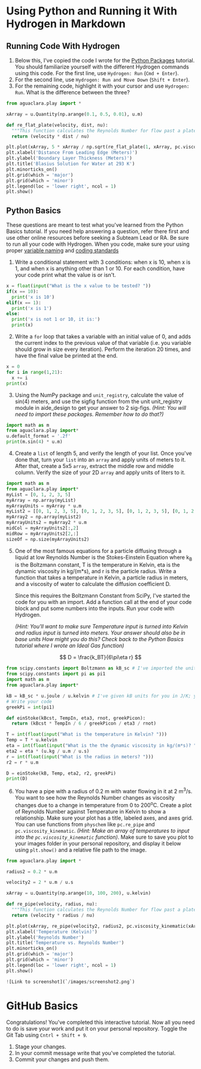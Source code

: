 # Using Python and Running it With Hydrogen in Markdown

## Running Code With Hydrogen
1. Below this, I've copied the code I wrote for the [Python Packages](https://aguaclara.github.io/aguaclara_tutorial/python-and-hydrogen/python-packages.html) tutorial. You should familiarize yourself with the different Hydrogen commands using this code. For the first line, use `Hydrogen: Run` (`Cmd + Enter`).
2. For the second line, use `Hydrogen: Run and Move Down` (`Shift + Enter`).
3. For the remaining code, highlight it with your cursor and use `Hydrogen: Run`. What is the difference between the three?

```python
from aguaclara.play import *

xArray = u.Quantity(np.arange(0.1, 0.5, 0.01), u.m)

def re_flat_plate(velocity, dist, nu):
  """This function calculates the Reynolds Number for flow past a plate using fluid velocity, plate length, and kinematic viscosity."""
  return (velocity * dist / nu)

plt.plot(xArray, 5 * xArray / np.sqrt(re_flat_plate(1, xArray, pc.viscosity_kinematic(293 * u.kelvin))), '-', label = 'Blasius Solution')
plt.xlabel('Distance From Leading Edge (Meters)')
plt.ylabel('Boundary Layer Thickness (Meters)')
plt.title('Blasius Solution for Water at 293 K')
plt.minorticks_on()
plt.grid(which = 'major')
plt.grid(which = 'minor')
plt.legend(loc = 'lower right', ncol = 1)
plt.show()
```

## Python Basics
These questions are meant to test what you've learned from the Python Basics tutorial. If you need help answering a question, refer there first and use other online resources before seeking a Subteam Lead or RA. Be sure to run all your code with Hydrogen. When you code, make sure your using proper [variable naming](https://github.com/AguaClara/aide_design/wiki/Variable-Naming) and [coding standards](https://github.com/AguaClara/aide_design/wiki/Standards)

1. Write a conditional statement with 3 conditions: when x is 10, when x is 1, and when x is anything other than 1 or 10. For each condition, have your code print what the value is or isn't.

<!--- Fill you answer here. --->
```python
x = float(input("What is the x value to be tested? "))
if(x == 10):
  print('x is 10')
elif(x == 1):
  print('x is 1')
else:
  print('x is not 1 or 10, it is:')
  print(x)
```




2. Write a `for` loop that takes a variable with an initial value of 0, and adds the current index to the previous value of that variable (i.e. you variable should grow in size every iteration). Perform the iteration 20 times, and have the final value be printed at the end.

<!--- Fill you answer here. --->

```python
x = 0
for i in range(1,21):
  x += i
print(x)
```





3. Using the NumPy package and `unit_registry`, calculate the value of sin(4) meters, and use the sigfig function from the unit unit_registry module in aide_design to get your answer to 2 sig-figs. *(Hint: You will need to import these packages. Remember how to do that?)*

<!--- Fill you answer here. --->
```python
import math as m
from aguaclara.play import*
u.default_format = '.2f'
print(m.sin(4) * u.m)

```


4. Create a `list` of length 5, and verify the length of your list. Once you've done that, turn your `list` into an `array` and apply units of meters to it. After that, create a 5x5 `array`, extract the middle row and middle column. Verify the size of your 2D `array` and apply units of liters to it.

<!--- Fill you answer here. --->

```python
import math as m
from aguaclara.play import*
myList = [0, 1, 2, 3, 5]
myArray = np.array(myList)
myArrayUnits = myArray * u.m
myList2 = [[0, 1, 2, 3, 5], [0, 1, 2, 3, 5], [0, 1, 2, 3, 5], [0, 1, 2, 3, 5], [0, 1, 2, 3, 5]]
myArray2 = np.array(myList2)
myArrayUnits2 = myArray2 * u.m
midCol = myArrayUnits2[:,2]
midRow = myArrayUnits2[2,:]
sizeOf = np.size(myArrayUnits2)

```






5.  One of the most famous equations for a particle diffusing through a liquid at low Reynolds Number is the Stokes-Einstein Equation where k<sub>B</sub> is the Boltzmann constant, T is the temperature in Kelvin, eta is the dynamic viscosity in kg/(m*s), and r is the particle radius. Write a function that takes a temperature in Kelvin, a particle radius in meters, and a viscosity of water to calculate the diffusion coefficient D.

    Since this requires the Boltzmann Constant from SciPy, I've started the code for you with an import. Add a function call at the end of your code block and put some numbers into the inputs. Run your code with Hydrogen.

    *(Hint: You'll want to make sure Temperature input is turned into Kelvin and radius input is turned into meters. Your answer should also be in base units How might you do this? Check back to the Python Basics tutorial where I wrote an Ideal Gas function)*

$$ D = \frac{k_BT}{6\pi\eta r} $$

```python
from scipy.constants import Boltzmann as kB_sc # I've imported the unitless value for kB from SciPy
from scipy.constants import pi as pi1
import math as m
from aguaclara.play import*

kB = kB_sc * u.joule / u.kelvin # I've given kB units for you in J/K; you can use the kB variable to give you Boltzmann's constant with units
# Write your code
greekPi = int(pi1)

def einStoke(kBcst, TempIn, eta3, rnot, greekPicon):
  return (kBcst * TempIn / 6 / greekPicon / eta3 / rnot)

T = int(float(input("What is the temperature in Kelvin? ")))
Temp = T * u.kelvin
eta = int(float(input("What is the the dynamic viscosity in kg/(m*s)? ")))
eta2 = eta * (u.kg / u.m / u.s)
r = int(float(input("What is the radius in meters? ")))
r2 = r * u.m

D = einStoke(kB, Temp, eta2, r2, greekPi)
print(D)
```

6. You have a pipe with a radius of 0.2 m with water flowing in it at 2 m<sup>3</sup>/s. You want to see how the Reynolds Number changes as viscosity changes due to a change in temperature from 0 to 200<sup>o</sup>C. Create a plot of Reynolds Number against Temperature in Kelvin to show a relationship. Make sure your plot has a title, labeled axes, and axes grid. You can use functions from `physchem` like `pc.re_pipe` and `pc.viscosity_kinematic`. *(Hint: Make an array of temperatures to input into the `pc.viscosity_kinematic` function)*. Make sure to save you plot to your images folder in your personal repository, and display it below using `plt.show()` and a relative file path to the image.

<!--- Fill you answer here. --->
```python
from aguaclara.play import *

radius2 = 0.2 * u.m

velocity2 = 2 * u.m / u.s

xArray = u.Quantity(np.arange(10, 100, 200), u.kelvin)

def re_pipe(velocity, radius, nu):
  """This function calculates the Reynolds Number for flow past a plate using fluid velocity, plate length, and kinematic viscosity."""
  return (velocity * radius / nu)

plt.plot(xArray, re_pipe(velocity2, radius2, pc.viscosity_kinematic(xArray)), '-', label = 'Reynolds Numbers')
plt.xlabel('Temperature (Kelvin)')
plt.ylabel('Reynolds Number')
plt.title('Temperature vs. Reynolds Number')
plt.minorticks_on()
plt.grid(which = 'major')
plt.grid(which = 'minor')
plt.legend(loc = 'lower right', ncol = 1)
plt.show()

![Link to screenshot](`/images/screenshot2.png`)

```

# GitHub Basics
Congratulations! You've completed this interactive tutorial. Now all you need to do is save your work and put it on your personal repository. Toggle the Git Tab using `Cntrl + Shift + 9`.

1. Stage your changes.
2. In your commit message write that you've completed the tutorial.
3. Commit your changes and push them.
